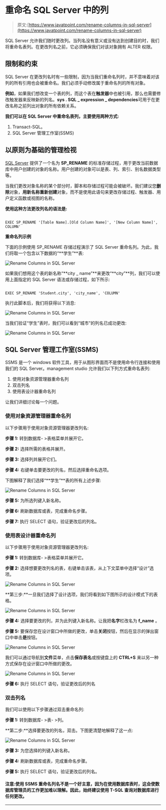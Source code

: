 # 重命名 SQL Server 中的列

> 原文:[https://www.javatpoint.com/rename-columns-in-sql-server](https://www.javatpoint.com/rename-columns-in-sql-server)

SQL Server 允许我们随时更改列。当列名没有意义或没有达到创建目的时，我们将重命名表列。在更改列名之前，它必须确保我们对该对象拥有 ALTER 权限。

## 限制和约束

SQL Server 在更改列名时有一些限制，因为当我们重命名列时，并不意味着对该列的所有引用也会被重命名。我们必须手动修改属于重命名列的所有对象。

**例如**，如果我们想改变一个表的列，而这个表在**触发器**中也被引用，那么也需要修改触发器来反映新的列名。**sys . SQL _ expression _ dependencies**可用于在更改名称之前列出对象的所有依赖关系。

**我们可以在 SQL Server 中重命名表列，主要使用两种方式:**

1.  Transact-SQL。
2.  SQL Server 管理工作室(SSMS)

## 以原则为基础的管理检视

[SQL Server](https://www.javatpoint.com/sql-server-tutorial) 提供了一个名为 **SP_RENAME** 的标准存储过程，用于更改当前数据库中用户创建的对象的名称。用户创建的对象可以是表、列、索引、别名数据类型等。

当我们更改对象名称的某个部分时，脚本和存储过程可能会被破坏。我们建议您**删除**对象，**用新名称重新创建**对象，而不是使用此语句来更改存储过程、触发器、用户定义函数或视图的名称。

**使用这种方法更改列名的语法是:**

```

EXEC SP_RENAME '[Table Name].[Old Column Name]', '[New Column Name]', COLUMN'

```

**重命名列示例**

下面的示例使用 SP_RENAME 存储过程演示了 SQL Server 重命名列。为此，我们将取一个包含以下数据的“**学生”**表:

![Rename Columns in SQL Server](../Images/6afb00f32d5e9b7f7da04d3af06f82d8.png)

如果我们想用这个表的新名称“**city _ name”**来更改“**city”**列，我们可以使用上面指定的 SQL Server 语法或存储过程，如下所示:

```

EXEC SP_RENAME 'Student.city', 'city_name', 'COLUMN'

```

执行此脚本后，我们将获得以下消息:

![Rename Columns in SQL Server](../Images/f85f299ee4b8d5e202aee2a8c1dd688c.png)

当我们验证“学生”表时，我们可以看到“城市”的列名已成功更改:

![Rename Columns in SQL Server](../Images/b97581de349981834f3e442981b0b9ec.png)

## SQL Server 管理工作室(SSMS)

SSMS 是一个 windows 软件工具，用于从图形界面而不是使用命令行连接和使用我们的 SQL Server。management studio 允许我们以下列方式重命名表列:

1.  使用对象资源管理器重命名列
2.  双击列名
3.  使用表设计器重命名列

让我们详细讨论每一个问题。

### 使用对象资源管理器重命名列

以下步骤用于使用对象资源管理器更改列名:

**步骤 1:** 转到数据库- >表格菜单并展开它。

**步骤 2:** 选择所需的表格并展开。

**步骤 3:** 选择列并展开它们。

**步骤 4:** 右键单击要更改的列名，然后选择重命名选项。

下图解释了我们选择“**学生”**表的所有上述步骤:

![Rename Columns in SQL Server](../Images/39a13d2594959adc57cc2b015fb1627c.png)

**步骤 5:** 为所选列键入新名称。

**步骤 6:** 刷新数据库或表，完成重命名步骤。

**步骤 7:** 执行 SELECT 语句，验证更改后的列名。

### 使用表设计器重命名列

以下步骤用于使用对象资源管理器更改列名:

**步骤 1:** 转到数据库- >表格菜单并展开它。

**步骤 2:** 选择想要更改列名的表，右键单击该表，从上下文菜单中选择“设计”选项。

![Rename Columns in SQL Server](../Images/7abef5e5c9d11fec8142511a74cc98b9.png)

**第三步:**一旦我们选择了设计选项，我们将看到如下图所示的设计模式下的表格。

![Rename Columns in SQL Server](../Images/aa6ba7d91244c328c456c9bae11cdb11.png)

**步骤 4:** 选择要更改的列，并为此列键入新名称。让我把**名字**栏改名为 **f_name** 。

**步骤 5:** 要保存您在设计窗口中所做的更改，单击**关闭**按钮，然后在显示的弹出窗口中单击**是**按钮。

![Rename Columns in SQL Server](../Images/608f9616393b4373f0d7a7a4d8e7d49b.png)

我们可以通过导航到**文件**菜单，点击**保存表名**或按键盘上的 **CTRL+S** 来以另一种方式保存在设计窗口中所做的更改。

![Rename Columns in SQL Server](../Images/54733c1b462534d6f7de28b754543d43.png)

**步骤 6:** 执行 SELECT 语句，验证更改后的列名

### 双击列名

我们可以使用以下步骤通过双击重命名列:

**步骤 1:** 转到数据库- >表- >列。

**第二步:**选择要更改的列名，双击。下图更清楚地解释了这一点:

![Rename Columns in SQL Server](../Images/87cc37efe8b20515325915d43dc514f0.png)

**步骤 3:** 为您选择的列键入新名称。

**步骤 4:** 刷新数据库或表，完成重命名步骤。

**步骤 5:** 执行 SELECT 语句，验证更改后的列名。

#### 注意:使用 SSMS 重命名列名不是一个好主意，因为在使用数据库表时，这会使数据库管理员的工作更加难以理解。因此，始终建议使用 T-SQL 查询对数据库进行任何更改。

* * *